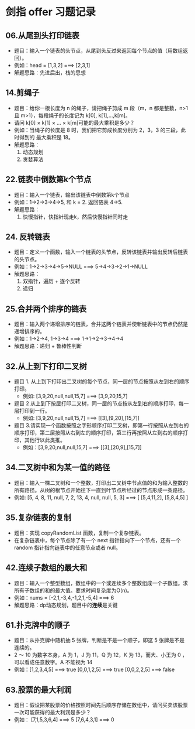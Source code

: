 # 剑指 offer 习题记录

## 06.从尾到头打印链表

- 题目：输入一个链表的头节点，从尾到头反过来返回每个节点的值（用数组返回）。
- 例如：head = [1,3,2] ===> [2,3,1]
- 解题思路：先进后出，栈的思想

## 14.剪绳子

- 题目：给你一根长度为 n 的绳子，请把绳子剪成 m 段（m，n 都是整数，n>1 且 m>1），每段绳子的长度记为 k[0], k[1],...,k[m]。
- 请问 k[0] × k[1] × ... × k[m]可能的最大乘积是多少？
- 例如：当绳子的长度是 8 时，我们把它剪成长度分别为 2，3，3 的三段，此时得到的 最大乘积是 18。
- 解题思路：
  1. 动态规划
  2. 贪婪算法

## 22.链表中倒数第k个节点

- 题目：输入一个链表，输出该链表中倒数第k个节点
- 例如：1->2->3->4->5, 和 k = 2.  返回链表 4->5.
- 解题思路：
  1. 快慢指针，快指针现走k，然后快慢指针同时走

## 24. 反转链表

- 题目：定义一个函数，输入一个链表的头节点，反转该链表并输出反转后链表的头节点。
- 例如：1->2->3->4->5->NULL ===> 5->4->3->2->1->NULL
- 解题思路：
  1. 双指针，遍历 + 逐个反转
  2. 递归

## 25.合并两个排序的链表

- 题目：输入两个递增排序的链表，合并这两个链表并使新链表中的节点仍然是递增排序的。
- 例如：1->2->4, 1->3->4 ===> 1->1->2->3->4->4
- 解题思路：递归 + 鲁棒性判断

## 32.从上到下打印二叉树

- 题目 1. 从上到下打印出二叉树的每个节点，同一层的节点按照从左到右的顺序打印。
  - 例如: [3,9,20,null,null,15,7] ===> [3,9,20,15,7]
- 题目 2 从上到下按层打印二叉树，同一层的节点按从左到右的顺序打印，每一层打印到一行。
  - 例如: [3,9,20,null,null,15,7] ===> [[3],[9,20],[15,7]]
- 题目 3.请实现一个函数按照之字形顺序打印二叉树，即第一行按照从左到右的顺序打印，第二层按照从右到左的顺序打印，第三行再按照从左到右的顺序打印，其他行以此类推。
  - 例如：[3,9,20,null,null,15,7] ===> [[3],[20,9],[15,7]]

## 34.二叉树中和为某一值的路径

- 题目：输入一棵二叉树和一个整数，打印出二叉树中节点值的和为输入整数的所有路径。从树的根节点开始往下一直到叶节点所经过的节点形成一条路径。
- 例如: [5, 4, 8, 11, null, 7, 2, 13, 4, null, null, 5, 3] ===> [ [5,4,11,2], [5,8,4,5] ]

## 35.复杂链表的复制

- 题目：实现 copyRandomList 函数，复制一个复杂链表。
- 在复杂链表中，每个节点除了有一个 next 指针指向下一个节点，还有一个 random 指针指向链表中的任意节点或者 null。

## 42.连续子数组的最大和

- 题目：输入一个整型数组，数组中的一个或连续多个整数组成一个子数组。求所有子数组的和的最大值。要求时间复杂度为O(n)。
- 例如：nums = [-2,1,-3,4,-1,2,1,-5,4] ===> 6
- 解题思路：dp动态规划，题目中的**连续**是关键

## 61.扑克牌中的顺子

- 题目：从扑克牌中随机抽 5 张牌，判断是不是一个顺子，即这 5 张牌是不是连续的。
- 2 ～ 10 为数字本身，A 为 1，J 为 11，Q 为 12，K 为 13，而大、小王为 0 ，可以看成任意数字。A 不能视为 14
- 例如：[1,2,3,4,5] ===> true [0,0,1,2,5] ===> true [0,0,2,2,5] ===> false

## 63.股票的最大利润

- 题目：假设把某股票的价格按照时间先后顺序存储在数组中，请问买卖该股票一次可能获得的最大利润是多少？
- 例如： [7,1,5,3,6,4] ===> 5 [7,6,4,3,1] ===> 0
